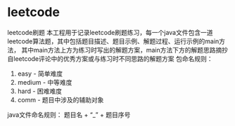 # leetcode
leetcode刷题
本工程用于记录leetcode刷题练习，每一个java文件包含一道leetcode算法题，其中包括题目描述、题目示例、解题过程、运行示例的main方法，
其中main方法上方为练习时写出的解题方案，main方法下方的解题思路摘抄自leetcode评论中的优秀方案或与练习时不同思路的解题方案
包命名规则：
  1. easy - 简单难度
  2. medium - 中等难度
  3. hard - 困难难度
  4. comm - 题目中涉及的辅助对象
  
java文件命名规则：
  题目名 + “_” + 题目序号
